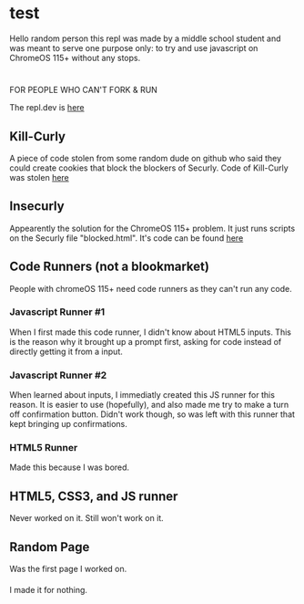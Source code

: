 <h1>test</h1>

Hello random person this repl was made by a middle school student and was meant to serve one purpose only: to try and use javascript on ChromeOS 115+ without any stops. 
#
FOR PEOPLE WHO CAN'T FORK & RUN

The repl.dev is <a href="https://02cb233f-4c74-47dd-9a7e-be60c1c1dbd7-00-3bb82z4yi9r9k.kirk.replit.dev/">here</a>

<h2>Kill-Curly</h2>

A piece of code stolen from some random dude on github who said they could create cookies that block the blockers of Securly. Code of Kill-Curly was stolen <a href="https://github.com/zek-c/Securly-Kill-V111/">here</a>

<h2>Insecurly</h2>

Appearently the solution for the ChromeOS 115+ problem. It just runs scripts on the Securly file "blocked.html". It's code can be found <a href="https://github.com/zek-c/Securly-Kill-V111/main/bypassi.html">here</a>

<h2>Code Runners (not a blookmarket)</h2>

People with chromeOS 115+ need code runners as they can't run any code. 

<h3>Javascript Runner #1</h3>

When I first made this code runner, I didn't know about HTML5 inputs. This is the reason why it brought up a prompt first, asking for code instead of directly getting it from a input. 

<h3>Javascript Runner #2</h3>

When learned about inputs, I immediatly created this JS runner for this reason. It is easier to use (hopefully), and also made me try to make a turn off confirmation button. Didn't work though, so was left with this runner that kept bringing up confirmations.

<h3>HTML5 Runner</h3>
Made this because I was bored.

<h2>HTML5, CSS3, and JS runner</h2>

Never worked on it. Still won't work on it.

<h2>Random Page</h2>

Was the first page I worked on.
####
I made it for nothing.